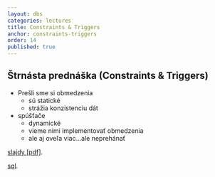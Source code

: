 ```yaml
---
layout: dbs
categories: lectures
title: Constraints & Triggers
anchor: constraints-triggers
order: 14
published: true
---
```

## Štrnásta prednáška (Constraints & Triggers)

* Prešli sme si obmedzenia
  * sú statické
  * strážia konzistenciu dát
* spúšťače
  * dynamické
  * vieme nimi implementovať obmedzenia
  * ale aj oveľa viac...ale neprehánať

[slajdy [pdf]](/lectures/files/14_Constraints_Triggers.pdf).

[sql](/lectures/files/14_Constraints_Triggers.sql).
